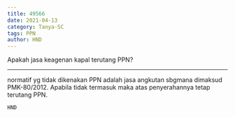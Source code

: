 ```yaml
---
title: 49566
date: 2021-04-13
category: Tanya-SC
tags: PPN
author: HND
---
```


Apakah jasa keagenan kapal terutang PPN?

---

normatif yg tidak dikenakan PPN adalah jasa angkutan sbgmana dimaksud PMK-80/2012. Apabila tidak termasuk maka atas penyerahannya tetap terutang PPN.

`HND`
